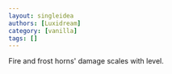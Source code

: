 ```yaml
---
layout: singleidea
authors: [Luxidream]
category: [vanilla]
tags: []
---
```

Fire and frost horns' damage scales with level.
